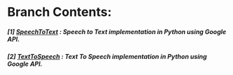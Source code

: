# **Branch Contents:**

##### [1] [SpeechToText](https://github.com/rahulvaish/SpeechToText_TextToSpeech-Python/tree/SpeechToText) : Speech to Text implementation in Python using Google API.
##### [2] [TextToSpeech](https://github.com/rahulvaish/SpeechToText_TextToSpeech-Python/tree/TextToSpeech) : Text To Speech implementation in Python using Google API.
